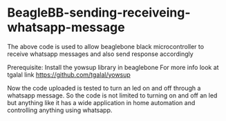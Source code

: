 # BeagleBB-sending-receiveing-whatsapp-message

The above code is used to allow beaglebone black microcontroller to receive whatsapp messages and also send response accordingly

Prerequisite:
Install the yowsup library in beaglebone
For more info look at tgalal link https://github.com/tgalal/yowsup

Now the code uploaded is tested to turn an led on and off through a whatsapp message.
So the code is not limited to turning on and off an led but anything like it has a wide application in home automation and controlling 
anything using whatsapp.
